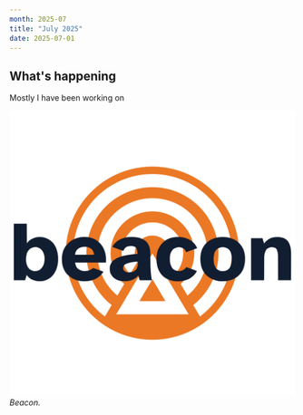 ```yaml
---
month: 2025-07
title: "July 2025"  
date: 2025-07-01
---
```


## What's happening

Mostly I have been working on

![Beacon](/public/img/beacon-logo.svg)
*Beacon.*